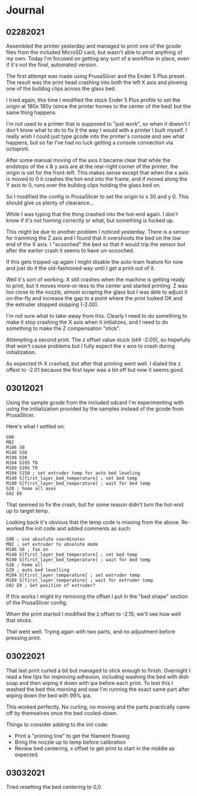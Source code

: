 # Journal

## 02282021

Assembled the printer yesterday and managed to print one of the gcode files from the included MicroSD card, but wasn't able to print anything of my own.  Today I'm focused on getting any sort of a workflow in place, even if it's not the final, automated version.

The first attempt was made using PrusaSlicer and the Ender 5 Plus preset.  The result was the print head crashing into both the left X axis and plowing one of the bulldog clips across the glass bed.

I tried again, this time I modified the stock Ender 5 Plus profile to set the origin at 180x 180y (since the printer homes to the center of the bed) but the same thing happens.

I'm not used to a printer that is supposed to "just work", so when it doesn't I don't know what to do to fix it the way I would with a printer I built myself.  I really wish I could just type gcode into the printer's console and see what happens, but so far I've had no luck getting a console connection via octoprint.

After some manual moving of the axis it became clear that while the endstops of the x & y axis are at the rear-right corner of the printer, the origin is set for the front-left.  This makes sense except that when the x axis is moved to 0 it crashes the hot-end into the frame, and if moved along the Y axis to 0, runs over the bulldog clips holding the glass bed on.

So I modified the config in PrusaSlicer to set the origin to x 30 and y 0.  This should give us plenty of clearance...

While I was typing that the thing crashed into the hot-end again.  I don't know if it's not homing correctly or what, but something is fucked up.

This might be due to another problem I noticed yesterday.  There is a sensor for tramming the Z axis and I found that it overshoots the bed on the low end of the X axis.  I "scooched" the bed so that it would trip the sensor but after the earlier crash it seems to have un-scooched.

If this gets tripped-up again I might disable the auto-tram feature for now and just do it the old-fashioned way until I get a print out of it.

Well it's sort of working.  X still crashes when the machine is getting ready to print, but it moves more-or-less to the center and started printing.  Z was too close to the nozzle, almost scraping the glass but I was able to adjust it on-the-fly and increase the gap to a point where the print looked OK and the extruder stopped skipping (-2.00).

I'm not sure what to take-away from this.  Clearly I need to do something to make it stop crashing the X axis when it initializes, and I need to do something to make the Z compensation "stick".  

Attempting a second print.  The z offset value stuck (still -2.00), so hopefully that won't cause problems but I fully expect the x axis to crash during initialization.  

As expected th X crashed, but after that printing went well.  I dialed the z offest to -2.01 because the first layer was a bit off but now it seems good.


## 03012021

Using the sample gcode from the included sdcard I'm experimenting with using the initialization provided by the samples instead of the gcode from PrusaSlicer.

Here's what I settled on:

```
G90
M82
M106 S0
M140 S50
M190 S50
M104 S195 T0
M109 S195 T0
M104 S150 ; set extruder temp for auto bed leveling
M140 S[first_layer_bed_temperature] ; set bed temp
M190 S[first_layer_bed_temperature] ; wait for bed temp
G28 ; home all axes
G92 E0
```

That seemed to fix the crash, but for some reason didn't turn the hot-end up to target temp.

Looking back it's obvious that the temp code is missing from the above.  Re-worked the init code and added comments as such:

```
G90 ; use absolute coordinates
M82 ; set extruder to absolute mode
M106 S0 ; fan on
M140 S[first_layer_bed_temperature] ; set bed temp
M190 S[first_layer_bed_temperature] ; wait for bed temp
G28 ; home all
G29 ; auto bed levelling
M104 S[first_layer_temperature] ; set extruder temp
M109 S[first_layer_temperature] ; wait for extruder temp
G92 E0 ; Set position of extruder?
```

If this works I might try removing the offset I put in the "bed shape" section of the PrusaSlicer config.

When the print started I modified the z offset to -2.15; we'll see how well that sticks.

That went well.  Trying again with two parts, and no adjustment before pressing print.


## 03022021

That last print curled a bit but managed to stick enough to finish.  Overnight I read a few tips for improving adhesion, including washing the bed with dish soap and then wiping it down with ipa before each print.  To test this I washed the bed this morning and now I'm running the exact same part after wiping down the bed with 99% ipa.

This worked perfectly.  No curling, no moving and the parts practically came off by themselves once the bed cooled-down.

Things to consider adding to the init code:

* Print a "priming line" to get the filament flowing
* Bring the nozzle up to temp before calibration
* Review bed centering, x offset to get print to start in the middle as expected.


## 03032021

Tried resetting the bed centering to 0,0.  

